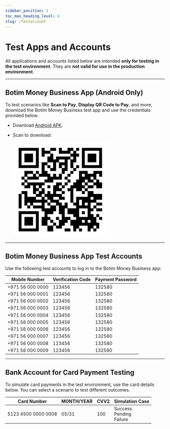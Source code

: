 ```yaml
---
sidebar_position: 2
toc_max_heading_level: 6
slug: /testaccount
---
```


# Test Apps and Accounts

All applications and accounts listed below are intended **only for testing in the test environment**. They are **not valid for use in the production environment**.

---

## Botim Money Business App (Android Only)

To test scenarios like **Scan to Pay**, **Display QR Code to Pay**, and more, download the Botim Money Business test app and use the credentials provided below.

- Download [Android APK](https://appdownload.payby.com/app-software-download/PAYBY/Payby_4.2.1_2024_09_12_09_59_uat.apk). 
- Scan to download:  

  ![hostedflow](./pic/download.png)

---

## Botim Money Business App Test Accounts

Use the following test accounts to log in to the Botim Money Business app:

| **Mobile Number**   | **Verification Code** | **Payment Password** |
|---------------------|------------------------|-----------------------|
| +971 56 000 0000    | 123456                 | 132580                |
| +971 56 000 0001    | 123456                 | 132580                |
| +971 56 000 0002    | 123456                 | 132580                |
| +971 56 000 0003    | 123456                 | 132580                |
| +971 56 000 0004    | 123456                 | 132580                |
| +971 56 000 0005    | 123456                 | 132580                |
| +971 56 000 0006    | 123456                 | 132580                |
| +971 56 000 0007    | 123456                 | 132580                |
| +971 56 000 0008    | 123456                 | 132580                |
| +971 56 000 0009    | 123456                 | 132580                |

---

## Bank Account for Card Payment Testing

To simulate card payments in the test environment, use the card details below. You can select a scenario to test different outcomes.

<div className='full-width-table-container'>

| **Card Number**         | **MONTH/YEAR** | **CVV2** | **Simulation Case**                      |
| ------------------- | ---------- | ---- | ------------------------------------ |
| 5123 4500 0000 0008 | 05/31      | 100  | Success<br/>Pending<br/>Failure<br/> |

</div>






